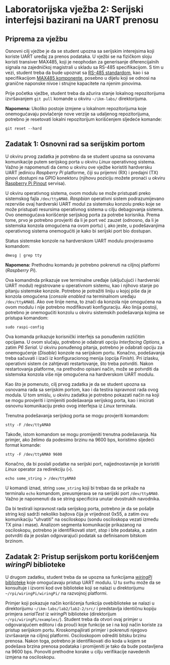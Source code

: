 # Laboratorijska vježba 2: Serijski interfejsi bazirani na UART prenosu #

## Priprema za vježbu ##
Osnovni cilj vježbe je da se student upozna sa serijskim interejsima koji koriste UART uređaj za prenos podataka. U vježbi se na fizičkom sloju koristi transiver MAX485, koji je neophodan za generisanje diferencijalnih signala na zajedničkoj magistrali u skladu sa RS-485 specifikacijom. S tim u vezi, student treba da bude upoznat sa [RS-485 standardom](http://www.analog.com/media/en/technical-documentation/application-notes/AN-960.pdf), kao i sa specifikacijom [MAX485 komponente](https://datasheets.maximintegrated.com/en/ds/MAX1487-MAX491.pdf), posebno u dijelu koji se odnosi na granične naponske nivoe i strujne kapacitete na njenim pinovima.

Prije početka vježbe, student treba da ažurira stanje lokalnog repozitorijuma izvršavanjem `git pull` komande u okviru `~/ikm-labs/` direktorijuma.

**Napomena:** Ukoliko postoje izmjene u lokalnom repozitorijuma koje onemogućavaju povlačenje nove verzije sa udaljenog repozitorijuma, potrebno je resetovati lokalni repozitorijum korišćenjem sljedeće komande:

```
git reset --hard
```

## Zadatak 1: Osnovni rad sa serijskim portom ##
U okviru prvog zadatka je potrebno da se student upozna sa osnovama komunikacije putem serijskog porta u okviru *Linux* operativnog sistema. Važno je napomenuti da ćemo u okviru ove vježbe koristiti hardversku UART jedinicu *Raspberry Pi* platforme, čiji su prijemni (RX) i predajni (TX) pinovi dostupni na GPIO konektoru (njihovu poziciju možete pronaći u okviru [Raspberry Pi Pinout](https://pinout.xyz/) servisa).

U okviru operativnog sistema, ovom modulu se može pristupati preko sistemskog fajla `/dev/ttyAMA0`. *Raspbian* operativni sistem podrazumijevano rezerviše ovaj hardverski UART modul za sistemsku konzolu preko koje se može pristupati resursima operativnog sistema u cilju debagovanja sistema. Ovo onemogućava korišćenje serijskog porta za potrebe korisnika. Prema tome, prvo je potrebno provjeriti da li je port već zauzet (odnosno, da li je sistemska konzola omogućena na ovom portu) i, ako jeste, u podešavanjima operativnog sistema onemogućiti je kako bi serijski port bio dostupan.

Status sistemske konzole na hardverskom UART modulu provjeravamo komandom:

```
dmesg | grep tty
```

**Napomena:** Prethodnu komandu je potrebno pokrenuti na ciljnoj platformi (*Raspberry Pi*).

Ova komandnda prikazuje sve terminalne uređaje (uključujući i hardverski UART modul) registrovane u operativnom sistemu, kao i njihovo stanje po pitanju sistemske konzole. Potrebno je potražiti liniju u kojoj piše da je konzola omogućena (*console enabled* na terminalnom uređaju `/dev/ttyAMA0`). Ako ove linije nema, to znači da konzola nije omogućena na ovom modulu i nije potrebno modifikovati konfiguraciju. Ako linija postoji, potrebno je onemogućiti konzolu u okviru sistemskih podešavanja kojima se pristupa komandom:

```
sudo raspi-config
```

Ova komanda prikazuje korisnički interfejs sa ponuđenim različitim opcijama. U ovom slučaju, potrebno je odabrati opciju *Interfacing Options*, a zatim *P6 Serial*. U okviru ponuđenog pitanja, potrebno je odabrati opciju za onemogućenje (*Disable*) konzole na serijskom portu. Konačno, podešavanja treba sačuvati i izaći iz konfiguracionog menija (opcija *Finish*). Pri izlasku, operativni sistem će zahtjevati restartovanje, što treba potvrditi. Nakon restartovanja platforme, na prethodno opisani način, može se potvrditi da sistemska konzola više nije omogućena na hardverskom UART modulu.

Kao što je pomenuto, cilj prvog zadatka je da se student upozna sa osnovama rada sa serijskim portom, kao i da testira ispravnost rada ovog modula. U tom smislu, u okviru zadatka je potrebno pokazati način na koji se mogu provjeriti i izmijeniti podešavanja serijskog porta, kao i inicirati osnovnu komunikaciju preko ovog interfejsa iz *Linux* terminala.

Trenutna podešavanja serijskog porta se mogu provjeriti komandom:

```
stty -F /dev/ttyAMA0
```

Takođe, istom komandom se mogu promijeniti trenutna podešavanja. Na primjer, ako želimo da podesimo brzinu na 9600 bps, koristimo sljedeći format komande:

```
stty -F /dev/ttyAMA0 9600
```

Konačno, da bi poslali podatke na serijski port, najjednostavnije je koristiti *Linux* operator za redirekciju (`>`).

```
echo some_string > /dev/ttyAMA0
```
U komandi iznad, string `some_string` koji bi trebao da se prikaže na terminalu `echo` komandom, preusmjerava se na serijski port `/dev/ttyAMA0`. Važno je napomenuti da se string specificira unutar dvostrukih navodnika.

Da bi testirali ispravnost rada serijskog porta, potrebno je da se pošalje string koji sadrži nekoliko bajtova čija je vrijednost 0x55, a zatim ovu komunikaciju "uhvatiti" na osciloskopu (sondu osciloskopa vezati između TX pina i mase). Analizom segmenta komunikacije prikazanog na osciloskopu, potrebno je identifikovati *start*, *stop* i bite podataka, a zatim potvrditi da je poslan odgovarajući podatak sa definisanom bitskom brzinom.

## Zadatak 2: Pristup serijskom portu korišćenjem *wiringPi* biblioteke ##
U drugom zadatku, student treba da se upozna sa funkcijama [*wiringPi* biblioteke](http://wiringpi.com/reference/serial-library/) koje omogućavaju pristup UART modulu. U tu svrhu može da se konsultuje i izvorni kod ove biblioteke koji se nalazi u direktorijumu `~/rpi/wiringPi/wiringPi/` na razvojnoj platformi.

Primjer koji pokazuje način korišćenjа funkcija ovebiblioteke se nalazi u direktorijumu `~/ikm-labs/lab2/lab2-2/src/` i predstavlja identičnu kopiju primjera *serialTest* iz *wiringPi* biblioteke (direktorijum `~/rpi/wiringPi/examples/`). Student treba da otvori ovaj primjer u odgovarajućem editoru i da prouči koje funkcije se i na koji način koriste za pristup serijskom portu. Kroskompajlirati primjer i pokrenuti njegovo izvršavanje na ciljnoj platformi. Osciloskopom odrediti bitsku brzinu prenosa. Nakon toga, potrebno je identifikovati dio koda u kojem se podešava brzina prenosa podataka i promijeniti je tako da bude postavljena na 9600 bps. Ponoviti prethodne korake u cilju verifikacije navedenih izmjena na osciloskopu.


